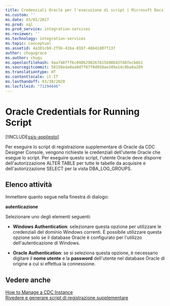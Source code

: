 ```yaml
---
title: Credenziali Oracle per l'esecuzione di script | Microsoft Docs
ms.custom: ''
ms.date: 03/01/2017
ms.prod: sql
ms.prod_service: integration-services
ms.reviewer: ''
ms.technology: integration-services
ms.topic: conceptual
ms.assetid: 4a301cb0-2f5b-41ba-81bf-46b41d07f137
author: chugugrace
ms.author: chugu
ms.openlocfilehash: 9aa748fff6c0986290267815b90b43fd8fecb6b1
ms.sourcegitcommit: 58158eda0aa0d7f87f9d958ae349a14c0ba8a209
ms.translationtype: HT
ms.contentlocale: it-IT
ms.lasthandoff: 03/30/2020
ms.locfileid: "71294646"
---
```

# <a name="oracle-credentials-for-running-script"></a>Oracle Credentials for Running Script

[!INCLUDE[ssis-appliesto](../../includes/ssis-appliesto-ssvrpluslinux-asdb-asdw-xxx.md)]


  Per eseguire lo script di registrazione supplementare di Oracle da CDC Designer Console, vengono richieste le credenziali dell'utente Oracle che esegue lo script. Per eseguire questo script, l'utente Oracle deve disporre dell'autorizzazione ALTER TABLE per tutte le tabelle da acquisire e dell'autorizzazione SELECT per la vista DBA_LOG_GROUPS.  
  
## <a name="task-list"></a>Elenco attività  
 Immettere quanto segue nella finestra di dialogo:  
  
 **autenticazione**  
  
 Selezionare uno degli elementi seguenti:  
  
-   **Windows Authentication**: selezionare questa opzione per utilizzare le credenziali del dominio Windows correnti. È possibile utilizzare questa opzione solo se il database Oracle è configurato per l'utilizzo dell'autenticazione di Windows.  
  
-   **Oracle Authentication**: se si seleziona questa opzione, è necessario digitare il **nome utente** e la **password** dell'utente nel database Oracle di origine a cui si effettua la connessione.  
  
## <a name="see-also"></a>Vedere anche  
 [How to Manage a CDC Instance](../../integration-services/change-data-capture/how-to-manage-a-cdc-instance.md)   
 [Rivedere e generare script di registrazione supplementare](../../integration-services/change-data-capture/review-and-generate-supplemental-logging-scripts.md)  
  
  
